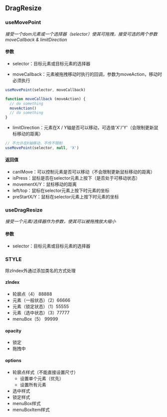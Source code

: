 ## DragResize

### useMovePoint

_接受一个dom元素或一个选择器（selector）使其可拖拽，接受可选的两个参数 moveCallback & limitDirection_

#### 参数

 - selector：目标元素或目标元素的选择器

 - moveCallback：元素被拖拽移动时执行的回调，参数为moveAction，移动时必须执行
  ```ts
  useMovePoint(selector, moveCallback)

  function moveCallback (moveAction) {
    // do something
    moveAction()
    // do something
  }
  ```

 - limitDirection：元素在X / Y轴是否可以移动，可选值'X'/'Y'（会限制更新鼠标移动的距离）
  ```ts
  // 不允许在X轴移动，不传不限制
  useMovePoint(selector, null, 'X')
  ```

#### 返回值

 - canIMove：可以控制元素是否可以移动（不会限制更新鼠标移动的距离）
 - isPress：鼠标是否在selector元素上按下（是否处于可移动状态）
 - movementX/Y：鼠标移动的距离
 - left/top：鼠标在selector元素上按下时元素的坐标
 - preStartX/Y：鼠标在selector元素上按下时元素的坐标

### useDragResize

_接受一个元素/选择器作为参数，使其可以被拖拽放大缩小_

#### 参数

 - selector：目标元素或目标元素的选择器

### STYLE
 除zIndex外通过添加类名的方式处理

#### zIndex
 - 轮廓点（4） 88888
 - 元素（一般状态）（2）66666
 - 元素（锁定状态）（1）55555
 - 元素（选中状态）（3）77777
 - menuBox（5） 99999

#### opacity
 - 锁定
 - 拖拽中

#### options
 - 轮廓点样式（不能直接设置尺寸）
   - 设置单个元素（优先）
   - 设置所有元素
 - 选中样式
 - 锁定样式
 - menuBox样式
 - menuBoxItem样式

